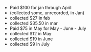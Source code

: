 - Paid $100 for jan through April
- (collected some, unrecorded, in Jan)
- collected $27 in feb
- collected $35.50 in mar
- Paid $75 in May for May - June - July
- collected $12 in May
- collected $19 in June
- collected $9 in July
